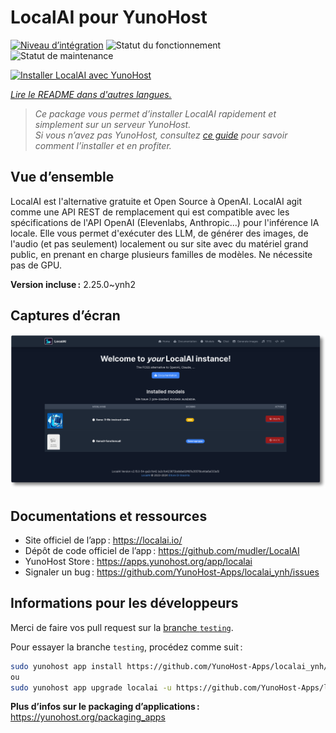 <!--
Nota bene : ce README est automatiquement généré par <https://github.com/YunoHost/apps/tree/master/tools/readme_generator>
Il NE doit PAS être modifié à la main.
-->

# LocalAI pour YunoHost

[![Niveau d’intégration](https://apps.yunohost.org/badge/integration/localai)](https://ci-apps.yunohost.org/ci/apps/localai/)
![Statut du fonctionnement](https://apps.yunohost.org/badge/state/localai)
![Statut de maintenance](https://apps.yunohost.org/badge/maintained/localai)

[![Installer LocalAI avec YunoHost](https://install-app.yunohost.org/install-with-yunohost.svg)](https://install-app.yunohost.org/?app=localai)

*[Lire le README dans d'autres langues.](./ALL_README.md)*

> *Ce package vous permet d’installer LocalAI rapidement et simplement sur un serveur YunoHost.*  
> *Si vous n’avez pas YunoHost, consultez [ce guide](https://yunohost.org/install) pour savoir comment l’installer et en profiter.*

## Vue d’ensemble

LocalAI est l'alternative gratuite et Open Source à OpenAI. LocalAI agit comme une API REST de remplacement qui est compatible avec les spécifications de l'API OpenAI (Elevenlabs, Anthropic...) pour l'inférence IA locale. Elle vous permet d'exécuter des LLM, de générer des images, de l'audio (et pas seulement) localement ou sur site avec du matériel grand public, en prenant en charge plusieurs familles de modèles. Ne nécessite pas de GPU.

**Version incluse :** 2.25.0~ynh2

## Captures d’écran

![Capture d’écran de LocalAI](./doc/screenshots/331878853-20b5ccd2-8393-44f0-aaf6-87a23806381e.png)

## Documentations et ressources

- Site officiel de l’app : <https://localai.io/>
- Dépôt de code officiel de l’app : <https://github.com/mudler/LocalAI>
- YunoHost Store : <https://apps.yunohost.org/app/localai>
- Signaler un bug : <https://github.com/YunoHost-Apps/localai_ynh/issues>

## Informations pour les développeurs

Merci de faire vos pull request sur la [branche `testing`](https://github.com/YunoHost-Apps/localai_ynh/tree/testing).

Pour essayer la branche `testing`, procédez comme suit :

```bash
sudo yunohost app install https://github.com/YunoHost-Apps/localai_ynh/tree/testing --debug
ou
sudo yunohost app upgrade localai -u https://github.com/YunoHost-Apps/localai_ynh/tree/testing --debug
```

**Plus d’infos sur le packaging d’applications :** <https://yunohost.org/packaging_apps>
